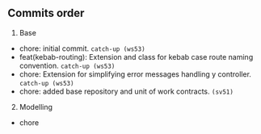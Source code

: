 ## Commits order

1. Base
- chore: initial commit. `catch-up (ws53)`
- feat(kebab-routing): Extension and class for kebab case route naming convention. `catch-up (ws53)`
- chore: Extension for simplifying error messages handling y controller. `catch-up (ws53)`
- chore: added base repository and unit of work contracts. `(sv51)`

2. Modelling
- chore